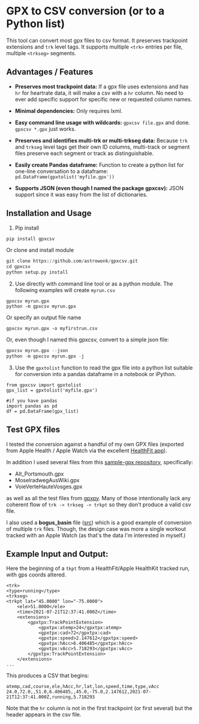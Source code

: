 # GPX to CSV conversion (or to a Python list)

This tool can convert most gpx files to csv format. It preserves trackpoint extensions and `trk` level tags. It supports multiple `<trk>` entries per file, multiple `<trkseg>` segments.

## Advantages / Features

* **Preserves most trackpoint data:** If a gpx file uses extensions and has `hr` for heartrate data, it will make a csv with a `hr` column. No need to ever add specific support for specific new or requested column names.

* **Minimal dependencies:** Only requires lxml.

* **Easy command line usage with wildcards:** `gpxcsv file.gpx` and done. `gpxcsv *.gpx` just works.

* **Preserves and identifies multi-trk or multi-trkseg data:** Because `trk` and `trkseg` level tags get their own ID columns, multi-track or segment files preserve each segment or track as distinguishable.

* **Easily create Pandas dataframe:** Function to create a python list for one-line conversation to a dataframe: `pd.DataFrame(gpxtolist('myfile.gpx'))`

* **Supports JSON (even though I named the package gpxcsv):** JSON support since it was easy from the list of dictionaries.


## Installation and Usage

1. Pip install
```python
pip install gpxcsv
```

Or clone and install module
```python
git clone https://github.com/astrowonk/gpxcsv.git
cd gpxcsv
python setup.py install
```
2. Use directly with command line tool or as a python module. The following examples will create `myrun.csv`
```
gpxcsv myrun.gpx
python -m gpxcsv myrun.gpx
```
Or specify an output file name
```
gpxcsv myrun.gpx -o myfirstrun.csv
```

Or, even though I named this gpxcsv, convert to a simple json file:

```python
gpxcsv myrun.gpx --json
python -m gpxcsv myrun.gpx -j
```

3. Use the `gpxtolist` function to read the gpx file into a python list suitable for conversion into a pandas dataframe in a notebook or iPython.

```
from gpxcsv import gpxtolist
gpx_list = gpxtolist('myfile.gpx')

#if you have pandas
import pandas as pd
df = pd.DataFrame(gpx_list)

```

## Test GPX files

I tested the conversion against a handful of my own GPX files (exported from Apple Health / Apple Watch via the excellent [HealthFit app](https://apps.apple.com/us/app/healthfit/id1202650514)).

In addition I used several files from this [sample-gpx repository](https://github.com/gps-touring/sample-gpx), specifically:

* Alt_Portsmouth.gpx
* MoselradwegAusWiki.gpx
* VoieVerteHauteVosges.gpx

as well as all the test files from [gpxpy](https://github.com/tkrajina/gpxpy/tree/dev/test_files). Many of those intentionally lack any coherent flow of `trk -> trkseg -> trkpt` so they don't produce a valid csv file.

I also used a __bogus_basin__ file ([src](https://raw.githubusercontent.com/FrancescoRigoni/Android_GPX_SampleProject/master/app/src/main/assets/bogus_basin.gpx)) which is a good example of conversion of multiple `trk` files. Though, the design case was more a single workout tracked with an Apple Watch (as that's the data I'm interested in myself.)

## Example Input and Output:

Here the beginning of a `tkpt` from a HealthFit/Apple HealthKit tracked run, with gps coords altered.

```
<trk>
<type>running</type>
<trkseg>
<trkpt lat="45.0000" lon="-75.0000">
    <ele>51.0000</ele>
    <time>2021-07-21T12:37:41.000Z</time>
    <extensions>
        <gpxtpx:TrackPointExtension>
            <gpxtpx:atemp>24</gpxtpx:atemp>
            <gpxtpx:cad>72</gpxtpx:cad>
            <gpxtpx:speed>2.147612</gpxtpx:speed>
            <gpxtpx:hAcc>6.406485</gpxtpx:hAcc>
            <gpxtpx:vAcc>5.718293</gpxtpx:vAcc>
        </gpxtpx:TrackPointExtension>
    </extensions>
...
```

This produces a CSV that begins:

```
atemp,cad,course,ele,hAcc,hr,lat,lon,speed,time,type,vAcc
24.0,72.0,,51.0,6.406485,,45.0,-75.0,2.147612,2021-07-21T12:37:41.000Z,running,5.718293
```

Note that the `hr` column is not in the first trackpoint (or first several) but the header appears in the csv file.
